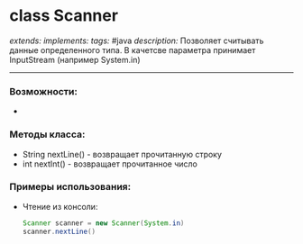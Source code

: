 # class Scanner
*extends:*
*implements:*
*tags:* #java
*description:* Позволяет считывать данные определенного типа. В качетсве параметра принимает InputStream (например System.in)

---
### Возможности:
- 
### Методы класса:
- String nextLine() - возвращает прочитанную строку
- int nextInt() - возвращает прочитанное число
### Примеры использования:
- Чтение из консоли:
	```java
	Scanner scanner = new Scanner(System.in)
	scanner.nextLine()
	```